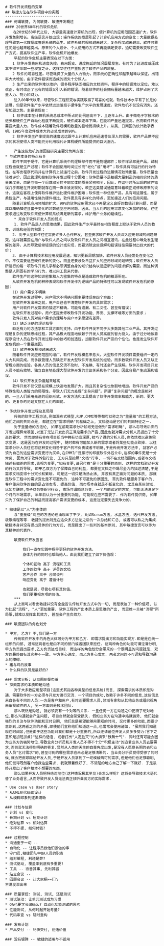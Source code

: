 	# 软件开发流程的变革
	## 敏捷方法在软件项目中的实践
	--------------------------
	### 何谓敏捷, 为何敏捷. 敏捷开发概述
	#### 20世界60年代的软件危机
	　  在20世纪60年代之后, 大容量高速度计算机的出现，使计算机的应用范围迅速扩大，软件开发急剧增长。高级语言开始出现；操作系统的发展引起了计算机应用方式的变化；大量数据处理导致第一代数据库管理系统的诞生。软件系统的规模越来越大，复杂程度越来越高，软件可靠性问题也越来越突出。原来的个人设计、个人使用的方式不再能满足要求，迫切需要改变软件生产方式，提高软件生产率，软件危机开始爆发. 
	    早起的软件危机主要表现在以下方面:
	　　1 软件开发费用和进度失控。费用超支、进度拖延的情况屡屡发生。有时为了赶进度或压成本不得不采取一些权宜之计，这样又往往严重损害了软件产品的质量。
	　　2 软件的可靠性差。尽管耗费了大量的人力物力，而系统的正确性却越来越难以保证，出错率大大增加，由于软件错误而造成的损失十分惊人。
	　　3 生产出来的软件难以维护。很多程序缺乏相应的文档资料，程序中的错误难以定位，难以改正，有时改正了已有的错误又引入新的错误。随着软件的社会拥有量越来越大，维护占用了大量人力、物力和财力。
	    进入80年代以来，尽管软件工程研究与实践取得了可喜的成就，软件技术水平有了长足的进展，但是软件生产水平依然远远落后于硬件生产水平的发展速度。软件危机不仅没有消失，还有加剧之势。主要表现在：
	　　1 软件成本在计算机系统总成本中所占的比例居高不下，且逐年上升。由于微电子学技术的进步和硬件生产自动化程度不断提高，硬件成本逐年下降，性能和产量迅速提高。然而软件开发需要大量人力，软件成本随着软件规模和数量的剧增而持续上升。从美、日两国的统计数字表明，1985年度软件成本大约占总成本的90%。 
	　　2 软件开发生产率提高的速度远远跟不上计算机应用迅速普及深入的需要，软件产品供不应求的状况使得人类不能充分利用现代计算机硬件所能提供的巨大潜力。  

		产生这些危机的原因经研究主要分为两方面:  
	* 与软件本身的特点有关
	　　软件不同于硬件，它是计算机系统中的逻辑部件而不是物理部件；软件样品即是产品，试制过程也就是生产过程；软件不会因使用时间过长而“老化”或“用坏”；软件具有可运行的行为特性，在写出程序代码并在计算机上试运行之前，软件开发过程的进展情况较难衡量，软件质量也较难评价，因此管理和控制软件开发过程十分困难；软件质量不是根据大量制造的相同实体的质量来度量，而是与每一个组成部分的不同实体的质量紧密相关，因此，在运行时所出现的软件错误几乎都是在开发时期就存在而一直未被发现的，改正这类错误通常意味着改正或修改原来的设计，这就在客观上使得软件维护远比硬件维护困难；软件是一种信息产品，具有可延展性，属于柔性生产，与通用性强的硬件相比，软件更具有多样化的特点，更加接近人们的应用问题。
	　　随着计算机应用领域的扩大，99%的软件应用需求已不再是定义良好的数值计算问题，而是难以精确描述且富于变化的非数值型应用问题。因此，当人们的应用需求变化发展的时候，往往要求通过改变软件来使计算机系统满足新的需求，维护用户业务的延续性。
		* 来自于软件开发人员的弱点  
	 	1. 软件产品是人的思维结果，因此软件生产水平最终在相当程度上取决于软件人员的教育、训练和经验的积累；
	　　2. 对于大型软件往往需要许多人合作开发，甚至要求软件开发人员深入应用领域的问题研究，这样就需要在用户与软件人员之间以及软件开发人员之间相互通讯，在此过程中难免发生理解的差异，从而导致后续错误的设计或实现，而要消除这些误解和错误往往需要付出巨大的代价；  
	　　3. 由于计算机技术和应用发展迅速，知识更新周期加快，软件开发人员经常处在变化之中，不仅需要适应硬件更新的变化，而且还要涉及日益扩大的应用领域问题研究；软件开发人员所进行的每一项软件开发几乎都必须调整自身的知识结构以适应新的问题求解的需要，而这种调整是人所固有的学习行为，难以用工具来代替。  
	　　软件生产的这种知识密集和人力密集的特点是造成软件危机的根源所在。  
	　　从软件开发危机的种种表现和软件开发作为逻辑产品的特殊性可以发现软件开发危机的原因：  
	　　（1）用户需求不明确
	　　在软件开发过程中，用户需求不明确问题主要体现在四个方面：
	　　在软件开发出来之前，用户自己也不清楚软件开发的具体需求；
	　　用户对软件开发需求的描述不精确，可能有遗漏、有二义性、甚至有错误；
	　　在软件开发过程中，用户还提出修改软件开发功能、界面、支撑环境等方面的要求；
	　　软件开发人员对用户需求的理解与用户本来愿望有差异。
	　　（2）缺乏正确的理论指导  
	　　缺乏有力的方法学和工具方面的支持。由于软件开发不同于大多数其他工业产品，其开发过程是复杂的逻辑思维过程，其产品极大程度地依赖于开发人员高度的智力投入。由于过分地依靠程序设计人员在软件开发过程中的技巧和创造性，加剧软件开发产品的个性化，也是发生软件开发危机的一个重要原因。
	　　（3）软件开发规模越来越大  
	　　随着软件开发应用范围的增广，软件开发规模愈来愈大。大型软件开发项目需要组织一定的人力共同完成，而多数管理人员缺乏开发大型软件开发系统的经验，而多数软件开发人员又缺乏管理方面的经验。各类人员的信息交流不及时、不准确、有时还会产生误解。软件开发项目开发人员不能有效地、独立自主地处理大型软件开发的全部关系和各个分支，因此容易产生疏漏和错误。  
	　　（4）软件开发复杂度越来越高  
	　　软件开发不仅仅是在规模上快速地发展扩大，而且其复杂性也急剧地增加。软件开发产品的特殊性和人类智力的局限性，导致人们无力处理“复杂问题”。所谓“复杂问题”的概念是相对的，一旦人们采用先进的组织形式、开发方法和工具提高了软件开发效率和能力，新的、更大的、更复杂的问题又摆在人们的面前。  
		
	* 传统软件开发过程及其局限  
		传统的软件工程方法,例如瀑布式模型,RUP,CMMI等等都可以称之为"重量级"的工程方法, 他们之间的共同点是, 都建立在"需求明确"的基础之上, 文档驱动是它们的共同特征之一.
		对于重量级的方法论, 如果在前期需求分析阶段无法做到"需求明确", 那么将导致后面的开发过程异常艰苦,以至于无法开发出真正满足需求的产品,因此也就对需求分析人员提出了十分高的要求. 然而即使有幸在项目组当中拥有功底深厚,技巧了得的分析人员,也依然难以避免需求变更. 这是因为在开发的过程中, 随时都有可能加入新的需求或者将某些功能点砍掉. 以往需求分析人员往往将这种变化归咎于客户的不负责或者不明确,于是传统开发方法中, 就客户必须为自己的这些需求变更行为买单,在CMMI广泛推行的印度软件外包业中,这样的事件更是十分常见. 因为对于软件外包行业, 工方只是按照"文档"行事, 一切不在文档范围内,或者与文档描述有偏差的需求,皆视为变更,"如有变更,请另付费"是十分重要的原则. 这样的文档驱动开发的行为又将导致, 即甲乙双方为了保障自己的利益, 都要在文档之中竭尽全力的描述清楚,于是需求文档变得十分冗长和繁琐. 可是这一切只是扬汤止沸, 并没有真正面对问题的本质, 那就是软件工程中的需求变化是不可避免的. 这种不可避免的原因是, 首先软件是服务于客户的, 客户使用软件的目的是占领市场, 提高价值. 而市场本身就是不断变化的, 尤其在某些领域, 比如互联网,电子商务等新兴行业, 市场可谓瞬息万变. 一个月前谈定的方案, 可能无法满足下个月的市场需求, 半年前认为十分重要的功能, 可能现在应不需要了. 作为软件提供商, 如果只为了保护自己的利益而提高客户需求变更的成本, 这是注定要失去竞争力的.   

	* 敏捷是以"人"为主体的　
		与"重量级"对应的方法论也涌现出了不少, 比如Scrum方法, 水晶方法, 迭代开发方法, 极限编程等等. 敏捷的提出则是在这众多方法论之后的一次总结和汇总, 或者可以称之为集成. 敏捷本身并没有提出具体的行为方式, 而是提出了一些列的基本原则, 其中敏捷宣言可以作为其精神的代表作.

		敏捷软件开发宣言

			我们一直在实践中探寻更好的软件开发方法，
			身体力行的同时也帮助他人。由此我们建立了如下价值观：

			个体和互动 高于 流程和工具
			工作的软件 高于 详尽的文档
			客户合作 高于 合同谈判
			响应变化 高于 遵循计划

			也就是说，尽管右项有其价值，
			我们更重视左项的价值。
		***
		从上面可以看出敏捷并没有全盘否认传统开发方式中的一切, 而是表达了一种价值观, 认为比起"流程", "人"更加重要. 软件工程的产出本质上是思维的产出, 而思维一旦被"流程"所局限,就难以发挥出其效力, 甚至会产生负效力. 
		
	### 敏捷团队的角色划分  

	* 甲方, 乙方? 不,我们是一方
		传统软件开发中的角色大体可分为甲方和乙方. 即需求提出方和功能实现方.即是是在统一组织的内部, 通常这两者也是由不同的部门或者团队来担任. 这两种角色的功能可谓泾渭分明, 甲方负责提出要求,乙方负责达成目标. 而这样的角色划分会带来的一个很明显的问题就是, 双方的最终目标其实并不一致. 甲方关心进度, 而乙方关心成本. 两者之间的不可调和导致沟通上的障碍. 
	* 猪与鸡的故事
	* 什么样的队员是最好的?

	### 需求分析: 从蓝图到餐巾纸
	* 探索需求的本质即是沟通  
		对于大多数应用型项目(这里尤其指各种类型的信息系统)而言, 探索需求的本质即是沟通．需要软件的一方必须与开发方进行交流．一个项目的成功,依赖于许多不同的信息,这些信息来自各有不同的人员:一方是客户和用户,有时还要需求人员,领域专家和从其他业务或组织视角来审视软件的人, 另一方面则是技术团队.   
		那么既然是沟通, 就必须要有一个对等的关系. 一旦任何一方在沟通之中把持了绝对地位,那么沟通就会产生问题, 项目自然就会蒙受损失. 假如业务方在沟通中站就强势, 他们就会强烈的关注与软件功能和交付日期, 他们总是希望能够用更短的时间, 交付更多的功能,而很少意识到,这两者之间的矛盾,即使他们宣称他们知道这一点,也常常会使用诸如, "虽然我们知道现在时间紧,但是由于这些功能对我们都是十分重要的,所以还请诸位开发人员多多努力(言下之意即是加班加点)"这样的话语, 或者打出"人定胜天"的大旗来"鼓舞士气". 同时还有可能会因为业务方的强势地位,导致业务分析员和开发人员不得不十分"积极主动"的追着业务人员去要需求,否则就无法得到明确的答复.显然从人类的天生的自尊角度出发,是没有人愿意长期的去和业务人员"乞讨需求"的,甚至讨到的哪些需求也未必是足够清晰的. 当业务分析员觉得受够了的时候,就会把皮球踢给开发人员,于是开发人员拿到了一坨模棱两可的需求,但是他们也足够聪明,他们觉得既然客户给我这些需求, 我就照着做好了, 不清楚的地方自己了解一下就好. 于是最终开发出了客户根本不想要的东西.   
		那么如果开发人员把持绝对地位(这种情况极其罕见)会怎么样呢? 这将会导致技术术语代替了业务语言,从而导致开发人员无法真正倾听业务方的实际需求.

	* Use case vs User story
	* 从UML到代码即设计
	* 从模糊印象到逐渐清晰

	### 计划与估算
	* 计划 vs 变化
	* 长期计划 vs 短期计划
	* 绝对估算 vs 相对估算
	* 不得不提, 如何付钱?

	### 过程控制
	* 沟通重于一切 -- 
	* 自动化 -- 让程序员做他们该做的事
	* 守门员,敏捷团队中QA人员的职责
	* 结对编程, 利还是弊?
	* 测试驱动, 覆盖率到底有多重要?
	* 工具 -- 欲善其事, 先利其器
	* 站立会议 -- 
	* 回顾会议 -- 让大家把==[]\
	不满发泄出来

	### 质量掌控: 测试, 测试, 还是测试
	* 测试驱动: 让单元测试成为习惯
	* QA也要学会编码么? 自动化功能测试的思考
	* 性能测试, 从何时起开始考量?
	* 代码审查 vs 随时重构

	### 发布计划
	* 产品交付 -- 尽快交付, 创造价值

	### 没有银弹 -- 敏捷的适用与不适用
